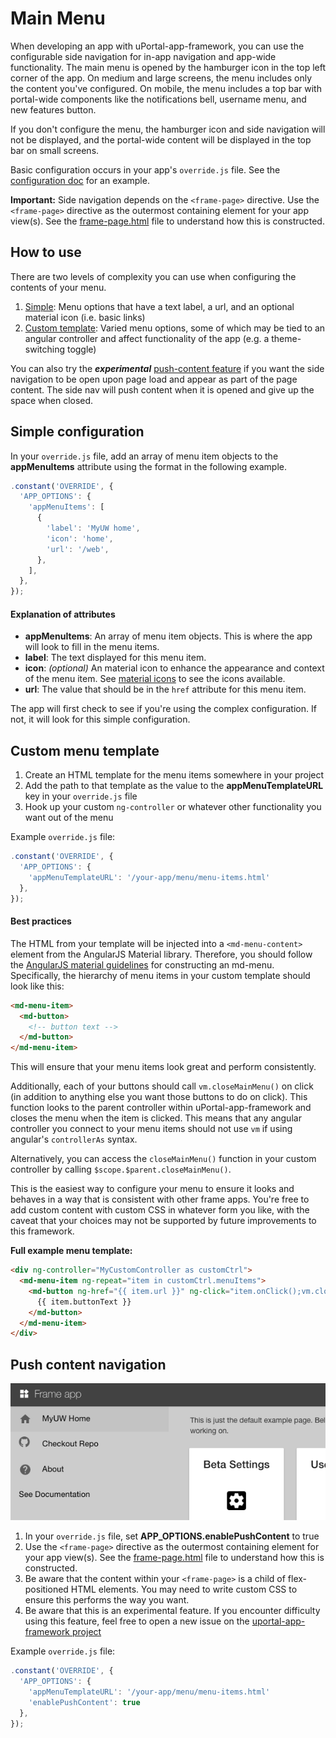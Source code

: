 # Main Menu

When developing an app with uPortal-app-framework, you can use the configurable side navigation for in-app navigation and app-wide functionality.
The main menu is opened by the hamburger icon in the top left corner of the app. On medium and large screens, the menu includes only the content you've
configured. On mobile, the menu includes a top bar with portal-wide components like the notifications bell, username menu, and new features button.

If you don't configure the menu, the hamburger icon and side navigation will not be displayed, and the portal-wide content will be displayed in the top bar on small screens.

Basic configuration occurs in your app's `override.js` file. See the [configuration doc](configuration.md) for an example.

**Important:** Side navigation depends on the `<frame-page>` directive. Use the `<frame-page>` directive as the outermost containing element for your app view(s). See the [frame-page.html](https://github.com/uPortal-Project/uportal-app-framework/blob/master/components/portal/misc/partials/frame-page.html) file to understand how this is constructed.

## How to use

There are two levels of complexity you can use when configuring the contents of your menu.

1. [Simple](#simple-configuration): Menu options that have a text label, a url, and an optional material icon (i.e. basic links)
2. [Custom template](#custom-menu-template): Varied menu options, some of which may be tied to an angular controller and affect functionality of the app (e.g. a theme-switching toggle)

You can also try the _**experimental**_ [push-content feature](#push-content-navigation) if you want the side navigation to be open upon page load and appear as part of the page content. The side nav will push content when it is opened and give up the space when closed.

## Simple configuration

In your `override.js` file, add an array of menu item objects to the **appMenuItems** attribute using the format in the following example.

```js
.constant('OVERRIDE', {
  'APP_OPTIONS': {
    'appMenuItems': [
      {
        'label': 'MyUW home',
        'icon': 'home',
        'url': '/web',
      },
    ],
  },
});
```

#### Explanation of attributes

- **appMenuItems**: An array of menu item objects. This is where the app will look to fill in the menu items.
- **label**: The text displayed for this menu item.
- **icon**: *(optional)* An material icon to enhance the appearance and context of the menu item. See [material icons](https://material.io/icons/) to see the icons available.
- **url**: The value that should be in the `href` attribute for this menu item.

The app will first check to see if you're using the complex configuration. If not, it will look for this simple configuration.

## Custom menu template

1. Create an HTML template for the menu items somewhere in your project
2. Add the path to that template as the value to the **appMenuTemplateURL** key in your `override.js` file
3. Hook up your custom `ng-controller` or whatever other functionality you want out of the menu

Example `override.js` file:

```js
.constant('OVERRIDE', {
  'APP_OPTIONS': {
    'appMenuTemplateURL': '/your-app/menu/menu-items.html'
  },
});
```

#### Best practices

The HTML from your template will be injected into a `<md-menu-content>` element from the AngularJS Material library. Therefore, you should follow the [AngularJS material guidelines](https://material.angularjs.org/latest/demo/menu) for constructing an md-menu.
Specifically, the hierarchy of menu items in your custom template should look like this:

```html
<md-menu-item>
  <md-button>
    <!-- button text -->
  </md-button>
</md-menu-item>
```

This will ensure that your menu items look great and perform consistently.

Additionally, each of your buttons should call `vm.closeMainMenu()` on click (in addition to anything else you want those buttons to do on click). This function looks to the parent controller within uPortal-app-framework and closes the menu when the item is clicked.
This means that any angular controller you connect to your menu items should not use `vm` if using angular's `controllerAs` syntax.

Alternatively, you can access the `closeMainMenu()` function in your custom controller by calling `$scope.$parent.closeMainMenu()`.

This is the easiest way to configure your menu to ensure it looks and behaves in a way that is consistent with other frame apps.
You're free to add custom content with custom CSS in whatever form you like, with the caveat that your choices may not be supported by future improvements to this framework.

**Full example menu template:**

```html
<div ng-controller="MyCustomController as customCtrl">
  <md-menu-item ng-repeat="item in customCtrl.menuItems">
    <md-button ng-href="{{ item.url }}" ng-click="item.onClick();vm.closeMainMenu();">
      {{ item.buttonText }}
    </md-button>
  </md-menu-item>
</div>
```

## Push content navigation

[![push content navigation example](./img/push-content-nav.png)](img/push-content-nav.png)

1. In your `override.js` file, set **APP_OPTIONS.enablePushContent** to true
2. Use the `<frame-page>` directive as the outermost containing element for your app view(s). See the [frame-page.html](https://github.com/uPortal-Project/uportal-app-framework/blob/master/components/portal/misc/partials/frame-page.html) file to understand how this is constructed.
3. Be aware that the content within your `<frame-page>` is a child of flex-positioned HTML elements. You may need to write custom CSS to ensure this performs the way you want.
4. Be aware that this is an experimental feature. If you encounter difficulty using this feature, feel free to open a new issue on the [uportal-app-framework project](https://github.com/uPortal-Project/uportal-app-framework/issues)

Example `override.js` file:

```js
.constant('OVERRIDE', {
  'APP_OPTIONS': {
    'appMenuTemplateURL': '/your-app/menu/menu-items.html'
    'enablePushContent': true
  },
});
```

